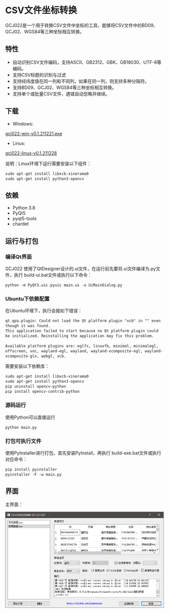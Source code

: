 # CSV文件坐标转换

GCJ022是一个用于转换CSV文件中坐标的工具，能够将CSV文件中的BD09、GCJ02、WGS84等三种坐标相互转换。

## 特性
- 自动识别CSV文件编码，支持ASCII、GB2312、GBK、GB18030、UTF-8等编码。
- 支持CSV标题的识别与过滤
- 支持经纬度值在同一列和不同列，如果在同一列，则支持多种分隔符。
- 支持BD09、GCJ02、WGS84等三种坐标相互转换。
- 支持单个或批量CSV文件，遇错自动忽略并继续。

## 下载
- Windows:

[gcj022-win-v0.1.211221.exe](https://github.com/xiantuteng/gcj022/releases/download/v0.1/gcj022-v0.1.211221.exe)

- Linux:

[gcj022-linux-v0.1.211228](https://github.com/xiantuteng/gcj022/releases/download/v0.1/gcj022-linux-v0.1.211228)

说明：Linux环境下运行需要安装以下组件：
```commandline
sudo apt-get install libxcb-xinerama0
sudo apt-get install python3-opencv
```

## 依赖
- Python 3.8
- PyQt5
- pyqt5-tools
- chardet

## 运行与打包

### 编译Qt界面
GCJ022 使用了QtDesigner设计的.ui文件，在运行前先要将.ui文件编译为.py文件，执行 build-ui.bat文件或执行以下命令：
```buildoutcfg
python -m PyQt5.uic.pyuic main.ui -o UiMainDialog.py
```

### Ubuntu下依赖配置 
在Ubuntu环境下，执行会报如下错误：
```commandline
qt.qpa.plugin: Could not load the Qt platform plugin "xcb" in "" even though it was found.
This application failed to start because no Qt platform plugin could be initialized. Reinstalling the application may fix this problem.

Available platform plugins are: eglfs, linuxfb, minimal, minimalegl, offscreen, vnc, wayland-egl, wayland, wayland-xcomposite-egl, wayland-xcomposite-glx, webgl, xcb.
```
需要安装以下依赖库：
```commandline
sudo apt-get install libxcb-xinerama0
sudo apt-get install python3-opencv
pip uninstall opencv-python
pip install opencv-contrib-python
```

### 源码运行
使用Python可以直接运行
```buildoutcfg
python main.py
```
### 打包可执行文件
使用PyInstaller进行打包，首先安装PyInstall，再执行 build-exe.bat文件或执行对应命令：
```buildoutcfg
pip install pyinstaller
pyinstaller -F -w main.py
```

## 界面
主界面：

![alt 属性文本](./snapshot/main.png)